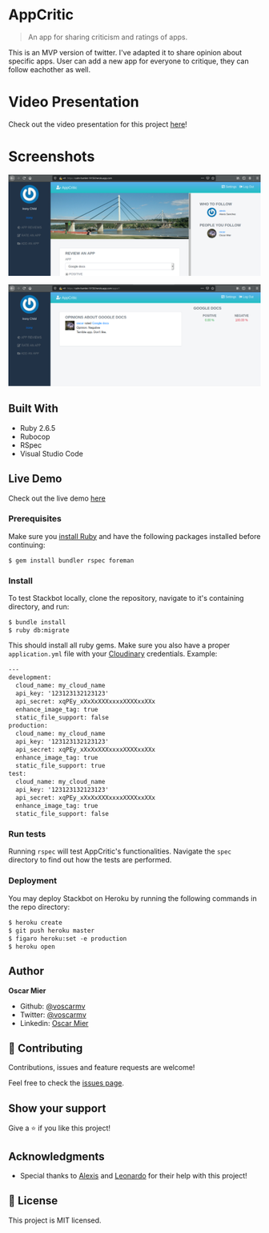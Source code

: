 # AppCritic

> An app for sharing criticism and ratings of apps.

This is an MVP version of twitter. I've adapted it to share opinion about specific apps. User can add a new app for everyone to critique, they can follow eachother as well.

# Video Presentation

Check out the video presentation for this project [here](https://www.youtube.com/watch?v=JRcv-oCJUrU)!

# Screenshots

![screenshot](screenshots/screenshot1.png)

![screenshot](screenshots/screenshot2.png)

## Built With

- Ruby 2.6.5
- Rubocop 
- RSpec 
- Visual Studio Code 

## Live Demo

Check out the live demo [here](https://calm-hamlet-19158.herokuapp.com/)


### Prerequisites

Make sure you [install Ruby](https://www.ruby-lang.org/en/documentation/installation/) and have the following packages installed before continuing:

```
$ gem install bundler rspec foreman
```


### Install

To test Stackbot locally, clone the repository, navigate to it's containing directory, and run:

```
$ bundle install
$ ruby db:migrate
```

This should install all ruby gems. Make sure you also have a proper `application.yml` file with your [Cloudinary]() credentials. Example:

```
---
development:
  cloud_name: my_cloud_name
  api_key: '123123132123123'
  api_secret: xqPEy_xXxXxXXXxxxxXXXXxxXXx
  enhance_image_tag: true
  static_file_support: false
production:
  cloud_name: my_cloud_name
  api_key: '123123132123123'
  api_secret: xqPEy_xXxXxXXXxxxxXXXXxxXXx
  enhance_image_tag: true
  static_file_support: true
test:
  cloud_name: my_cloud_name
  api_key: '123123132123123'
  api_secret: xqPEy_xXxXxXXXxxxxXXXXxxXXx
  enhance_image_tag: true
  static_file_support: false

```

### Run tests

Running `rspec` will test AppCritic's functionalities. Navigate the `spec` directory to find out how the tests are performed.

### Deployment

You may deploy Stackbot on Heroku by running the following commands in the repo directory:

```
$ heroku create
$ git push heroku master
$ figaro heroku:set -e production
$ heroku open
```

## Author

**Oscar Mier**
- Github: [@voscarmv](https://github.com/voscarmv)
- Twitter: [@voscarmv](https://twitter.com/voscarmv)
- Linkedin: [Oscar Mier](https://www.linkedin.com/in/oscar-mier-072984196/) 

## 🤝 Contributing

Contributions, issues and feature requests are welcome!

Feel free to check the [issues page](../../issues/).

## Show your support

Give a ⭐️ if you like this project!

## Acknowledgments

- Special thanks to [Alexis](https://github.com/Psiale) and [Leonardo](https://github.com/leonmezu1) for their help with this project!

## 📝 License

This project is MIT licensed.

